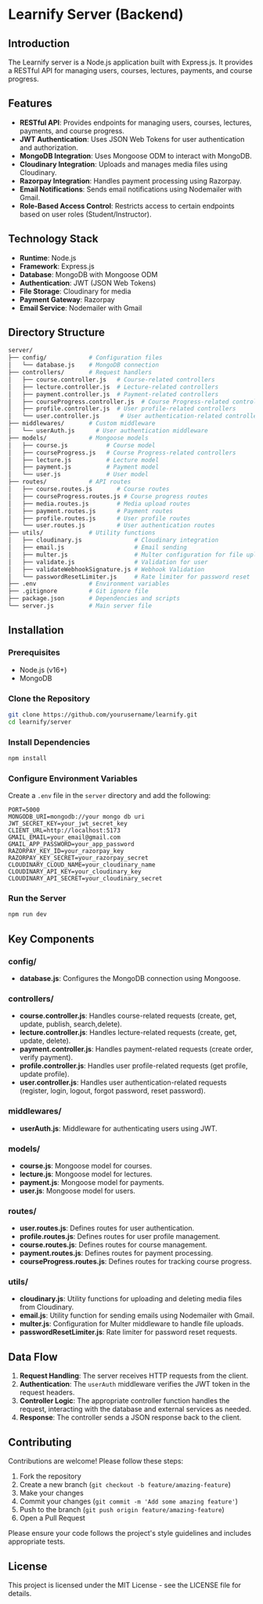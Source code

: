 # Learnify Server (Backend)

## Introduction

The Learnify server is a Node.js application built with Express.js. It provides a RESTful API for managing users, courses, lectures, payments, and course progress.

## Features

- **RESTful API**: Provides endpoints for managing users, courses, lectures, payments, and course progress.
- **JWT Authentication**: Uses JSON Web Tokens for user authentication and authorization.
- **MongoDB Integration**: Uses Mongoose ODM to interact with MongoDB.
- **Cloudinary Integration**: Uploads and manages media files using Cloudinary.
- **Razorpay Integration**: Handles payment processing using Razorpay.
- **Email Notifications**: Sends email notifications using Nodemailer with Gmail.
- **Role-Based Access Control**: Restricts access to certain endpoints based on user roles (Student/Instructor).

## Technology Stack

- **Runtime**: Node.js
- **Framework**: Express.js
- **Database**: MongoDB with Mongoose ODM
- **Authentication**: JWT (JSON Web Tokens)
- **File Storage**: Cloudinary for media
- **Payment Gateway**: Razorpay
- **Email Service**: Nodemailer with Gmail

## Directory Structure

```bash
server/
├── config/            # Configuration files
│   └── database.js    # MongoDB connection
├── controllers/       # Request handlers
│   ├── course.controller.js   # Course-related controllers
│   ├── lecture.controller.js  # Lecture-related controllers
│   ├── payment.controller.js  # Payment-related controllers
│   ├── courseProgress.controller.js  # Course Progress-related controllers
│   ├── profile.controller.js  # User profile-related controllers
│   └── user.controller.js      # User authentication-related controllers
├── middlewares/       # Custom middleware
│   └── userAuth.js      # User authentication middleware
├── models/            # Mongoose models
│   ├── course.js           # Course model
│   ├── courseProgress.js   # Course Progress-related controllers
│   ├── lecture.js          # Lecture model
│   ├── payment.js          # Payment model
│   └── user.js             # User model
├── routes/            # API routes
│   ├── course.routes.js       # Course routes
│   ├── courseProgress.routes.js # Course progress routes
│   ├── media.routes.js        # Media upload routes
│   ├── payment.routes.js      # Payment routes
│   ├── profile.routes.js      # User profile routes
│   └── user.routes.js         # User authentication routes
├── utils/             # Utility functions
│   ├── cloudinary.js               # Cloudinary integration
│   ├── email.js                    # Email sending
│   ├── multer.js                   # Multer configuration for file uploads
│   ├── validate.js                 # Validation for user
│   ├── validateWebhookSignature.js # Webhook Validation
│   └── passwordResetLimiter.js     # Rate limiter for password reset
├── .env               # Environment variables
├── .gitignore         # Git ignore file
├── package.json       # Dependencies and scripts
└── server.js          # Main server file
```

## Installation

### Prerequisites
- Node.js (v16+)
- MongoDB

### Clone the Repository
```bash
git clone https://github.com/yourusername/learnify.git
cd learnify/server
```

### Install Dependencies
```bash
npm install
```

### Configure Environment Variables
Create a `.env` file in the `server` directory and add the following:
```
PORT=5000
MONGODB_URI=mongodb://your mongo db uri
JWT_SECRET_KEY=your_jwt_secret_key
CLIENT_URL=http://localhost:5173
GMAIL_EMAIL=your_email@gmail.com
GMAIL_APP_PASSWORD=your_app_password
RAZORPAY_KEY_ID=your_razorpay_key
RAZORPAY_KEY_SECRET=your_razorpay_secret
CLOUDINARY_CLOUD_NAME=your_cloudinary_name
CLOUDINARY_API_KEY=your_cloudinary_key
CLOUDINARY_API_SECRET=your_cloudinary_secret
```

### Run the Server
```bash
npm run dev
```

## Key Components

### config/
- **database.js**: Configures the MongoDB connection using Mongoose.

### controllers/
- **course.controller.js**: Handles course-related requests (create, get, update, publish, search,delete).
- **lecture.controller.js**: Handles lecture-related requests (create, get, update, delete).
- **payment.controller.js**: Handles payment-related requests (create order, verify payment).
- **profile.controller.js**: Handles user profile-related requests (get profile, update profile).
- **user.controller.js**: Handles user authentication-related requests (register, login, logout, forgot password, reset password).

### middlewares/
- **userAuth.js**: Middleware for authenticating users using JWT.

### models/
- **course.js**: Mongoose model for courses.
- **lecture.js**: Mongoose model for lectures.
- **payment.js**: Mongoose model for payments.
- **user.js**: Mongoose model for users.

### routes/
- **user.routes.js**: Defines routes for user authentication.
- **profile.routes.js**: Defines routes for user profile management.
- **course.routes.js**: Defines routes for course management.
- **payment.routes.js**: Defines routes for payment processing.
- **courseProgress.routes.js**: Defines routes for tracking course progress.

### utils/
- **cloudinary.js**: Utility functions for uploading and deleting media files from Cloudinary.
- **email.js**: Utility function for sending emails using Nodemailer with Gmail.
- **multer.js**: Configuration for Multer middleware to handle file uploads.
- **passwordResetLimiter.js**: Rate limiter for password reset requests.

## Data Flow

1. **Request Handling**: The server receives HTTP requests from the client.
2. **Authentication**: The `userAuth` middleware verifies the JWT token in the request headers.
3. **Controller Logic**: The appropriate controller function handles the request, interacting with the database and external services as needed.
4. **Response**: The controller sends a JSON response back to the client.

## Contributing

Contributions are welcome! Please follow these steps:

1. Fork the repository
2. Create a new branch (`git checkout -b feature/amazing-feature`)
3. Make your changes
4. Commit your changes (`git commit -m 'Add some amazing feature'`)
5. Push to the branch (`git push origin feature/amazing-feature`)
6. Open a Pull Request

Please ensure your code follows the project's style guidelines and includes appropriate tests.

## License

This project is licensed under the MIT License - see the LICENSE file for details.